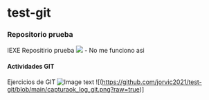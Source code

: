 # test-git
### Repositorio prueba
IEXE Repositirio prueba
![](C:\Github_proyect\test-git\captura_log_git.png) - No me funciono asi
#### Actividades GIT
Ejercicios de GIT
![Image text](C:\Github_proyect\test-git\captura_log_git.png)
![(https://github.com/jorvic2021/test-git/blob/main/capturaok_log_git.png?raw=true)]

